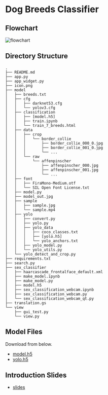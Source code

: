 # Dog Breeds Classifier

## Flowchart
![flowchart](https://i.imgur.com/cKUVat8.png)

## Directory Structure
```
.
├── README.md
├── app.py
├── app_widget.py
├── icon.png
├── model
│   ├── breeds.txt
│   ├── cfg
│   │   ├── darknet53.cfg
│   │   └── yolov3.cfg
│   ├── classification
│   │   ├── [model.h5]
│   │   ├── train.ipynb
│   │   └── train_7_breeds.html
│   ├── data
│   │   ├── crop
│   │   │   └── border_collie
│   │   │       ├── border_collie_000_0.jpg
│   │   │       ├── border_collie_001_0.jpg
│   │   │       └── ...
│   │   └── raw
│   │       └── affenpinscher
│   │           ├── affenpinscher_000.jpg
│   │           ├── affenpinscher_001.jpg
│   │           └── ...
│   ├── font
│   │   ├── FiraMono-Medium.otf
│   │   └── SIL Open Font License.txt
│   ├── model.py
│   ├── model_out.jpg
│   ├── sample
│   │   ├── sample.jpg
│   │   └── sample.mp4
│   ├── yolo
│   │   ├── convert.py
│   │   ├── yolo.py
│   │   ├── yolo_data
│   │   │   ├── coco_classes.txt
│   │   │   ├── [yolo.h5]
│   │   │   └── yolo_anchors.txt
│   │   ├── yolo_model.py
│   │   └── yolo_utils.py
│   └── yolo_detect_and_crop.py
├── requirements.txt
├── search.py
├── sex_classifier
│   ├── haarcascade_frontalface_default.xml
│   ├── make_model.ipynb
│   ├── make_model.py
│   ├── model.h5
│   ├── sex_classification_webcam.ipynb
│   ├── sex_classification_webcam.py
│   └── sex_classification_webcam_qt.py
├── translation.gs
└── view
    ├── gui_test.py
    └── view.py
```

## Model Files
Download from below.
* [model.h5](https://www.dropbox.com/s/q0kyzz67yeixkph/model.h5?dl=0)  
* [yolo.h5](https://www.dropbox.com/s/kozt3gbk5l5ucde/yolo.h5?dl=0)  

## Introduction Slides
* [slides](https://docs.google.com/presentation/d/1l0LN2YL9Yo8Kis8--WkkkermDjyC0KMCYUctEZanW28/edit?usp=sharing)